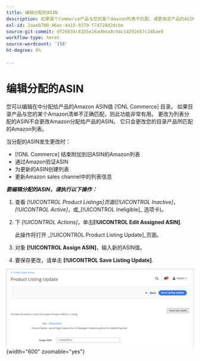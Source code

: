 ```yaml
---
title: 编辑分配的ASIN
description: 如果某个Commerce产品与您的某个Amazon列表不匹配，请更改该产品的ASIN值。
exl-id: 2aaeb700-96ac-4a15-9379-f74728d2dcbe
source-git-commit: df26834c81b5e26ad0ea8c94c14292eb7c24bae8
workflow-type: tm+mt
source-wordcount: '158'
ht-degree: 0%

---
```


# 编辑分配的ASIN

您可以编辑在中分配给产品的Amazon ASIN值 [!DNL Commerce] 目录。 如果目录产品与您的某个Amazon清单不正确匹配，则此功能非常有用。 更改为列表分配的ASIN不会更改Amazon分配给产品的ASIN。 它只会更改您的目录产品所匹配的Amazon列表。

当分配的ASIN发生更改时：

- [!DNL Commerce] 结束附加到旧ASIN的Amazon列表
- 通过Amazon验证ASIN
- 为更新的ASIN创建列表
- 更新Amazon sales channel中的列表信息

**_要编辑分配的ASIN，请执行以下操作：_**

1. 查看 _[!UICONTROL Product Listings]_页面(_[!UICONTROL Inactive]_， _[!UICONTROL Active]_，或_[!UICONTROL Ineligible]_ 选项卡)。

1. 下 _[!UICONTROL Actions]_，单击&#x200B;**[!UICONTROL Edit Assigned ASIN]**.

   此操作将打开 _[!UICONTROL Product Listing Update]_页面。

1. 对象 **[!UICONTROL Assign ASIN]**，输入新的ASIN值。

1. 要保存更改，请单击 **[!UICONTROL Save Listing Update]**.

![编辑分配的ASIN](assets/amazon-assigned-asin-edit.png){width="600" zoomable="yes"}
